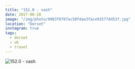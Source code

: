 ```yaml
---
title: "152.0 - vash"
date: 2017-06-28
image: "/img/photo/9903f8767ac50fdaa3face91577dd53f.jpg"
location: "Dorset"
instagram: true
tags:
  - dorset
  - uk
  - travel
---
```


![152.0 - vash](/img/photo/9903f8767ac50fdaa3face91577dd53f.jpg)
